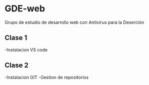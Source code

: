 # GDE-web
Grupo de estudio de desarrollo web con Antivirus para la Deserción 

## Clase 1
-Instalacion VS code

## Clase 2
-Instalacion GIT
-Gestion de repositorios
